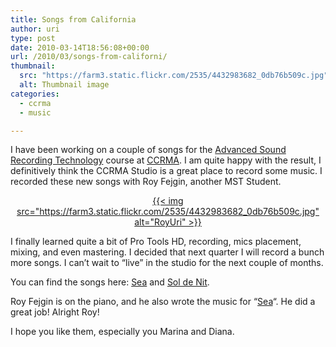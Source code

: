 ```yaml
---
title: Songs from California
author: uri
type: post
date: 2010-03-14T18:56:08+00:00
url: /2010/03/songs-from-californi/
thumbnail:
  src: "https://farm3.static.flickr.com/2535/4432983682_0db76b509c.jpg"
  alt: Thumbnail image
categories:
  - ccrma
  - music

---
```

I have been working on a couple of songs for the [Advanced Sound Recording Technology][1] course at [CCRMA][2]. I am quite happy with the result, I definitively think the CCRMA Studio is a great place to record some music. I recorded these new songs with Roy Fejgin, another MST Student.

<p style="text-align: center;">
  <a class="flickr-image aligncenter" title="RoyUri" href="https://www.flickr.com/photos/enochrooted/4432983682/">{{< img src="https://farm3.static.flickr.com/2535/4432983682_0db76b509c.jpg" alt="RoyUri" >}}</a>
</p>

I finally learned quite a bit of Pro Tools HD, recording, mics placement, mixing, and even mastering. I decided that next quarter I will record a bunch more songs. I can&#8217;t wait to &#8220;live&#8221; in the studio for the next couple of months.

You can find the songs here: [Sea][3] and [Sol de Nit][4].

Roy Fejgin is on the piano, and he also wrote the music for &#8220;[Sea][3]&#8220;. He did a great job! Alright Roy!

I hope you like them, especially you Marina and Diana.

 [1]: https://ccrma.stanford.edu/courses/192b/
 [2]: https://ccrma.stanford.edu/
 [3]: https://ccrma.stanford.edu/~urinieto/192b/sea.mp3
 [4]: https://ccrma.stanford.edu/~urinieto/192b/sol-de-nit.mp3